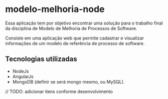 # modelo-melhoria-node

Essa aplicação tem por objetivo encontrar uma solução para o trabalho final da disciplina de Modelo de Melhoria de Processos de Software.

Consiste em uma aplicação web que permite cadastrar e visualizar informações de um modelo de referência de processo de software.

## Tecnologias utilizadas

- NodeJs
- AngularJs
- MongoDB (definir se será mongo mesmo, ou MySQL).

// TODO: adicionar itens conforme desenvolvimento
